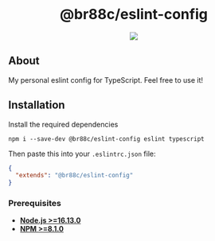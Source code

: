 <div align="center">
    <br>
    <h1>@br88c/eslint-config</h1>
    <p>
        <a href="https://www.npmjs.com/package/@br88c/eslint-config"><img src="https://img.shields.io/npm/v/@br88c/eslint-config.svg?color=5162F&style=for-the-badge&logo=npm"></a>
    </p>
</div>

## About
My personal eslint config for TypeScript. Feel free to use it!

## Installation
Install the required dependencies
```
npm i --save-dev @br88c/eslint-config eslint typescript
```

Then paste this into your `.eslintrc.json` file:
```json
{
  "extends": "@br88c/eslint-config"
}
```

### Prerequisites

- **[Node.js >=16.13.0](https://nodejs.org/)**
- **[NPM >=8.1.0](https://www.npmjs.com/)**

